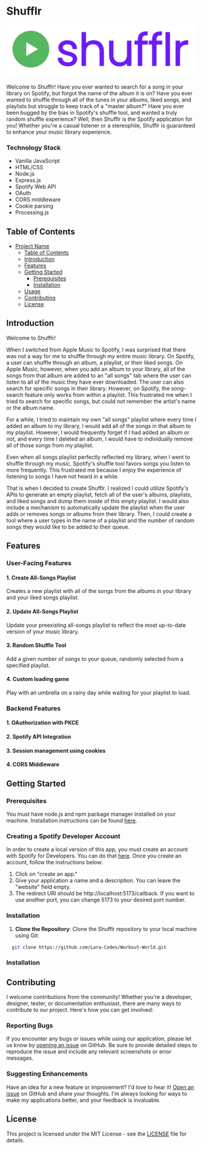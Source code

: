 
# Shufflr
<p align="center">
  <img src="/shufflr.png" alt="Shufflr Logo" width="500">
</p>

Welcome to Shufflr! Have you ever wanted to search for a song in your library on Spotify, but forgot the name of the album it is on? Have you ever wanted to shuffle through all of the tunes in your albums, liked songs, and playlists but struggle to keep track of a "master album?" Have you ever been bugged by the bias in Spotify's shuffle tool, and wanted a truly random shuffle experience? Well, then Shufflr is the Spotify application for you! Whether you're a casual listener or a stereophile, Shufflr is guaranteed to enhance your music library experience. 

### Technology Stack 
- Vanilla JavaScript
- HTML/CSS
- Node.js
- Express.js
- Spotify Web API
- OAuth
- CORS middleware
- Cookie parsing
- Processing.js

## Table of Contents

- [Project Name](#project-name)
  - [Table of Contents](#table-of-contents)
  - [Introduction](#introduction)
  - [Features](#features)
  - [Getting Started](#getting-started)
    - [Prerequisites](#prerequisites)
    - [Installation](#installation)
  - [Usage](#usage)
  - [Contributing](#contributing)
  - [License](#license)

## Introduction
Welcome to Shufflr! 

When I switched from Apple Music to Spotify, I was surprised that there was not a way for me to shuffle through my entire music library. On Spotify, a user can shuffle through an album, a playlist, or their liked songs. On Apple Music, however, when you add an album to your library, all of the songs from that album are added to an "all songs" tab where the user can listen to all of the music they have ever downloaded. The user can also search for specific songs in their library. However, on Spotify, the song-search feature only works from within a playlist. This frustrated me when I tried to search for specific songs, but could not remember the artist's name or the album name. 

For a while, I tried to maintain my own "all songs" playlist where every time I added an album to my library, I would add all of the songs in that album to my playlist. However, I would frequently forget if I had added an album or not, and every time I deleted an album, I would have to individually remove all of those songs from my playlist. 

Even when all songs playlist perfectly reflected my library, when I went to shuffle through my music, Spotify's shuffle tool favors songs you listen to more frequently. This frustrated me because I enjoy the experience of listening to songs I have not heard in a while. 

That is when I decided to create Shufflr. I realized I could utilize Spotify's APIs to generate an empty playlist, fetch all of the user's albums, playlists, and liked songs and dump them inside of this empty playlist. I would also include a mechanism to automatically update the playlist when the user adds or removes songs or albums from their library. Then, I could create a tool where a user types in the name of a playlist and the number of random songs they would like to be added to their queue. 

## Features

### User-Facing Features 

#### 1. Create All-Songs Playlist 
Creates a new playlist with all of the songs from the albums in your library and your liked songs playlist.

#### 2. Update All-Songs Playlist 
Update your preexisting all-songs playlist to reflect the most up-to-date version of your music library. 

#### 3. Random Shuffle Tool 
Add a given number of songs to your queue, randomly selected from a specified playlist. 

#### 4. Custom loading game 
Play with an umbrella on a rainy day while waiting for your playlist to load. 

### Backend Features 

#### 1. OAuthorization with PKCE

#### 2. Spotify API Integration 

#### 3. Session management using cookies 

#### 4. CORS Middleware 

## Getting Started

### Prerequisites 

You must have node.js and npm package manager installed on your machine. Installation instructions can be found [here]([URL](https://docs.npmjs.com/downloading-and-installing-node-js-and-npm)).

### Creating a Spotify Developer Account 
In order to create a local version of this app, you must create an account with Spotify for Developers. You can do that [here]([URL](https://developer.spotify.com/)). Once you create an account, follow the instructions below: 

1. Click on "create an app."
2. Give your application a name and a description. You can leave the "website" field empty.
3. The redirect URI should be http://localhost:5173/callback. If you want to use another port, you can change 5173 to your desired port number.

### Installation

1. **Clone the Repository**: 
   Clone the Shufflr repository to your local machine using Git:
``` bash
  git clone https://github.com/Lara-Codes/Workout-World.git
```


### Installation

## Contributing

I welcome contributions from the community! Whether you're a developer, designer, tester, or documentation enthusiast, there are many ways to contribute to our project. Here's how you can get involved:

### Reporting Bugs

If you encounter any bugs or issues while using our application, please let us know by [opening an issue](https://github.com/Lara-Codes/Shufflr/issues) on GitHub. Be sure to provide detailed steps to reproduce the issue and include any relevant screenshots or error messages.

### Suggesting Enhancements

Have an idea for a new feature or improvement? I'd love to hear it! [Open an issue](https://github.com/Lara-Codes/Shufflr/issues) on GitHub and share your thoughts. I'm always looking for ways to make my applications better, and your feedback is invaluable.


## License

This project is licensed under the MIT License - see the [LICENSE](LICENSE) file for details.


